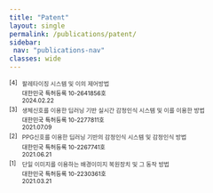 ```yaml
---
title: "Patent"
layout: single
permalink: /publications/patent/
sidebar:
 nav: "publications-nav"
classes: wide
---
```


<style>
.pub-container {
 font-size: 0.75em;
 margin-bottom: 0.3em;
 display: grid;
 grid-template-columns: [number] 2.0em [content] auto;  /* 번호 영역 줄임 */
 gap: 0.2em;  /* 간격 줄임 */
}

.pub-number {
 grid-column: number;
}

.pub-content {
 grid-column: content;
}

.pub-title {
 font-size: 1em;
 margin-bottom: 0.2em;
 color: #333;
}

.pub-authors {
 margin-bottom: 0.15em;
 color: #555;
}

.pub-venue {
 font-style: italic;
 color: #666;
 margin-bottom: 0.3em;
}
</style>

<div class="pub-container">
 <div class="pub-number">[4]</div>
 <div class="pub-content">
   <div class="pub-title">팔레타이징 시스템 및 이의 제어방법</div>
   <div class="pub-info">
     대한민국 특허등록 10-2641856호<br>
     2024.02.22
   </div>
 </div>
</div>

<div class="pub-container">
 <div class="pub-number">[3]</div>
 <div class="pub-content">
   <div class="pub-title">생체신호를 이용한 딥러닝 기반 실시간 감정인식 시스템 및 이를 이용한 방법</div>
   <div class="pub-info">
     대한민국 특허등록 10-2277811호<br>
     2021.07.09
   </div>
 </div>
</div>

<div class="pub-container">
 <div class="pub-number">[2]</div>
 <div class="pub-content">
   <div class="pub-title">PPG신호를 이용한 딥러닝 기반의 감정인식 시스템 및 감정인식 방법</div>
   <div class="pub-info">
     대한민국 특허등록 10-2267741호<br>
     2021.06.21
   </div>
 </div>
</div>

<div class="pub-container">
 <div class="pub-number">[1]</div>
 <div class="pub-content">
   <div class="pub-title">단일 이미지를 이용하는 배경이미지 복원장치 및 그 동작 방법</div>
   <div class="pub-info">
     대한민국 특허등록 10-2230361호<br>
     2021.03.21
   </div>
 </div>
</div>
